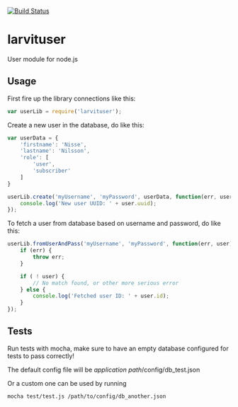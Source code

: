 [![Build Status](https://travis-ci.org/larvit/larvituser.svg?branch=master)](https://travis-ci.org/larvit/larvituser)

# larvituser

User module for node.js

## Usage

First fire up the library connections like this:

```javascript
var userLib = require('larvituser');
```

Create a new user in the database, do like this:

```javascript
var userData = {
    'firstname': 'Nisse',
    'lastname': 'Nilsson',
    'role': [
        'user',
        'subscriber'
    ]
}

userLib.create('myUsername', 'myPassword', userData, function(err, user) {
    console.log('New user UUID: ' + user.uuid);
});
```

To fetch a user from database based on username and password, do like this:

```javascript
userLib.fromUserAndPass('myUsername', 'myPassword', function(err, user) {
    if (err) {
        throw err;
    }

    if ( ! user) {
        // No match found, or other more serious error
    } else {
        console.log('Fetched user ID: ' + user.id);
    }
});
```

## Tests

Run tests with mocha, make sure to have an empty database configured for tests to pass correctly!

The default config file will be _application path_/config/db_test.json

Or a custom one can be used by running

```bash
mocha test/test.js /path/to/config/db_another.json
```
